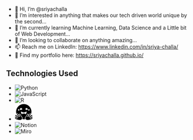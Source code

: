 - 👋 Hi, I’m @sriyachalla
- 👀 I’m interested in anything that makes our tech driven world unique by the second...
- 🌱 I’m currently learning Machine Learning, Data Science and a Little bit of Web Development...
- 💞️ I’m looking to collaborate on anything amazing...
- 📫 Reach me on LinkedIn: https://www.linkedin.com/in/sriya-challa/
- 💼 Find my portfolio here: https://sriyachalla.github.io/

## Technologies Used

- ![Python](https://raw.githubusercontent.com/simple-icons/simple-icons/develop/icons/python.svg)
- ![JavaScript](https://raw.githubusercontent.com/simple-icons/simple-icons/develop/icons/javascript.svg)
- ![R](https://raw.githubusercontent.com/simple-icons/simple-icons/develop/icons/r.svg)
- ![Hugging Face](https://raw.githubusercontent.com/simple-icons/simple-icons/develop/icons/huggingface.svg)
- ![Notion](https://raw.githubusercontent.com/simple-icons/simple-icons/develop/icons/notion.svg)
- ![Miro](https://raw.githubusercontent.com/simple-icons/simple-icons/develop/icons/miro.svg)














<!---
sriyachalla/sriyachalla is a ✨ special ✨ repository because its `README.md` (this file) appears on your GitHub profile.
You can click the Preview link to take a look at your changes.
--->
